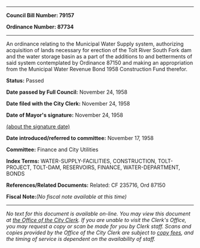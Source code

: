 

********

**Council Bill Number: 79157**
   
**Ordinance Number: 87734**
********

 An ordinance relating to the Municipal Water Supply system, authorizing acquisition of lands necessary for erection of the Tolt River South Fork dam and the water storage basin as a part of the additions to and betterments of said system contemplated by Ordinance 87150 and making an appropriation from the Municipal Water Revenue Bond 1958 Construction Fund therefor.

**Status:** Passed
   
**Date passed by Full Council:** November 24, 1958
   
**Date filed with the City Clerk:** November 24, 1958
   
**Date of Mayor's signature:** November 24, 1958
   
[(about the signature date)](/~public/approvaldate.htm)
   
   
   
**Date introduced/referred to committee:** November 17, 1958
   
**Committee:** Finance and City Utilities
   
   
**Index Terms:** WATER-SUPPLY-FACILITIES, CONSTRUCTION, TOLT-PROJECT, TOLT-DAM, RESERVOIRS, FINANCE, WATER-DEPARTMENT, BONDS

**References/Related Documents:** Related: CF 235716, Ord 87150

**Fiscal Note:**_(No fiscal note available at this time)_
********

_No text for this document is available on-line. You may view this document at [the Office of the City Clerk](http://www.seattle.gov/leg/clerk/contactUs.htm). If you are unable to visit the Clerk's Office, you may request a copy or scan be made for you by Clerk staff. Scans and copies provided by the Office of the City Clerk are subject to [copy fees](http://clerk.seattle.gov/~public/clerkfees.htm), and the timing of service is dependent on the availability of staff._

